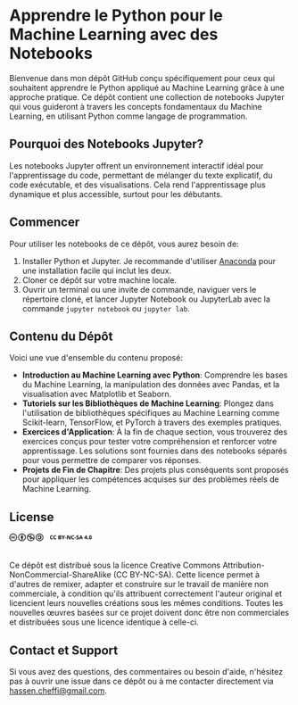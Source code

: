 # Apprendre le Python pour le Machine Learning avec des Notebooks

Bienvenue dans mon dépôt GitHub conçu spécifiquement pour ceux qui souhaitent apprendre le Python appliqué au Machine Learning grâce à une approche pratique. Ce dépôt contient une collection de notebooks Jupyter qui vous guideront à travers les concepts fondamentaux du Machine Learning, en utilisant Python comme langage de programmation.

## Pourquoi des Notebooks Jupyter?

Les notebooks Jupyter offrent un environnement interactif idéal pour l'apprentissage du code, permettant de mélanger du texte explicatif, du code exécutable, et des visualisations. Cela rend l'apprentissage plus dynamique et plus accessible, surtout pour les débutants.

## Commencer

Pour utiliser les notebooks de ce dépôt, vous aurez besoin de:

1. Installer Python et Jupyter. Je recommande d'utiliser [Anaconda](https://www.anaconda.com/products/individual) pour une installation facile qui inclut les deux.
2. Cloner ce dépôt sur votre machine locale.
3. Ouvrir un terminal ou une invite de commande, naviguer vers le répertoire cloné, et lancer Jupyter Notebook ou JupyterLab avec la commande `jupyter notebook` ou `jupyter lab`.

## Contenu du Dépôt

Voici une vue d'ensemble du contenu proposé:

- **Introduction au Machine Learning avec Python**: Comprendre les bases du Machine Learning, la manipulation des données avec Pandas, et la visualisation avec Matplotlib et Seaborn.
- **Tutoriels sur les Bibliothèques de Machine Learning**: Plongez dans l'utilisation de bibliothèques spécifiques au Machine Learning comme Scikit-learn, TensorFlow, et PyTorch à travers des exemples pratiques.
- **Exercices d'Application**: À la fin de chaque section, vous trouverez des exercices conçus pour tester votre compréhension et renforcer votre apprentissage. Les solutions sont fournies dans des notebooks séparés pour vous permettre de comparer vos réponses.
- **Projets de Fin de Chapitre**: Des projets plus conséquents sont proposés pour appliquer les compétences acquises sur des problèmes réels de Machine Learning.

## License
<p >
<img src="images/license-cc-by-nc-sa.svg" style="width: 30%;" align="left"/><br><br>
</p>
Ce dépôt est distribué sous la licence Creative Commons Attribution-NonCommercial-ShareAlike (CC BY-NC-SA). Cette licence permet à d'autres de remixer, adapter et construire sur le travail de manière non commerciale, à condition qu'ils attribuent correctement l'auteur original et licencient leurs nouvelles créations sous les mêmes conditions. Toutes les nouvelles œuvres basées sur ce projet doivent donc être non commerciales et distribuées sous une licence identique à celle-ci.


## Contact et Support

Si vous avez des questions, des commentaires ou besoin d'aide, n'hésitez pas à ouvrir une issue dans ce dépôt ou à me contacter directement via [hassen.cheffi@gmail.com](mailto:hassen.cheffi@gmail.com).
